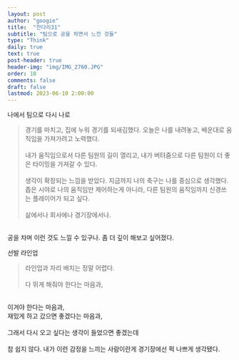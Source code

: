 ```yaml
---
layout: post
author: "googie"
title:  "잔다리31"
subtitle: "팀으로 공을 차면서 느낀 것들"
type: "Think"
daily: true
text: true
post-header: true
header-img: "img/IMG_2760.JPG"
order: 10
comments: false
draft: false
lastmod: 2023-06-10 2:00:00
---
```


<p style="display: none;">6월 9일 금요일 22:00 서울 피치푸마목동(홈플러스 목동점) 1구장</p>

나에서 팀으로 다시 나로
> 경기를 마치고, 집에 누워 경기를 되새김했다.
오늘은 나를 내려놓고, 배운대로 움직임을 가져가려고 노력했다.
<br /><br />
내가 움직임으로서 다른 팀원의 길이 열리고, 내가 버텨줌으로 다른 팀원이 더 좋은 타이밍을 가져갈 수 있다.
<br /><br />
생각이 확장되는 느낌을 받았다.
지금까지 나의 축구는 나를 중심으로 생각했다.
좁은 시야로 나의 움직임만 제어하는게 아니라, 다른 팀원의 움직임까지 신경쓰는 플레이어가 되고 싶다.
<br /><br />
삶에서나 회사에나 경기장에서나.
<br />
공을 차며 이런 것도 느낄 수 있구나.
좀 더 깊이 해보고 싶어졌다.

<br />

선발 라인업
> 라인업과 자리 배치는 정말 어렵다.
<br /><br />
다 뛰게 해줘야 한다는 마음과,
<br />
이겨야 한다는 마음과,
<br />
재밌게 하고 갔으면 좋겠다는 마음과,
<br /><br />
그래서 다시 오고 싶다는 생각이 들었으면 좋겠는데
<br /><br />
참 쉽지 않다.
내가 이런 감정을 느끼는 사람이란게 경기장에선 퍽 나쁘게 생각됐다.

